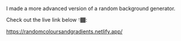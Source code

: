 
I made a more advanced version of a random background generator.

Check out the live link below 👇🏾:

https://randomcoloursandgradients.netlify.app/
